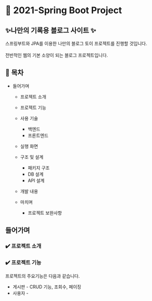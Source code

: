 # 📎 2021-Spring Boot Project
## ✨나만의 기록용 블로그 사이트 ✨
스프링부트와 JPA를 이용한 나만의 블로그 토이 프로젝트를 진행할 것입니다.<br><br/>
전반적인 웹의 기본 소양이 되는 블로그 프로젝트입니다.

## 📎 목차
* 들어가며
  * 프로젝트 소개
  * 프로젝트 기능
  * 사용 기술
    * 백엔드
    * 프론트엔드
  * 실행 화면
  
  * 구조 및 설계
    * 패키지 구조
    * DB 설계
    * API 설계
    
  * 개발 내용
  
  * 마치며
    * 프로젝트 보완사항
    
## 들어가며
  ### ✔️ 프로젝트 소개
  
  ### ✔️ 프로젝트 기능
  프로젝트의 주요기능은 다음과 같습니다.
  * 게시판 - CRUD 기능, 조회수, 페이징
  * 사용자 -
